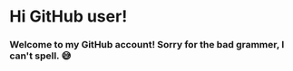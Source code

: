 # Hi GitHub user! 

### Welcome to my GitHub account! Sorry for the bad grammer, I can't spell. :sweat_smile:
